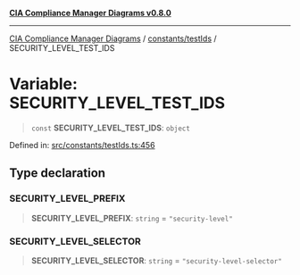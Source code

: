 [**CIA Compliance Manager Diagrams v0.8.0**](../../../README.md)

***

[CIA Compliance Manager Diagrams](../../../modules.md) / [constants/testIds](../README.md) / SECURITY\_LEVEL\_TEST\_IDS

# Variable: SECURITY\_LEVEL\_TEST\_IDS

> `const` **SECURITY\_LEVEL\_TEST\_IDS**: `object`

Defined in: [src/constants/testIds.ts:456](https://github.com/Hack23/cia-compliance-manager/blob/78912779fad2796d4afcf9e0a863cca80a66b25f/src/constants/testIds.ts#L456)

## Type declaration

### SECURITY\_LEVEL\_PREFIX

> **SECURITY\_LEVEL\_PREFIX**: `string` = `"security-level"`

### SECURITY\_LEVEL\_SELECTOR

> **SECURITY\_LEVEL\_SELECTOR**: `string` = `"security-level-selector"`
